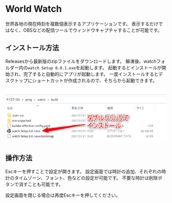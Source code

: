 # World Watch

世界各地の現在時刻を複数個表示するアプリケーションです。
表示するだけではなく、OBSなどの配信ツールでウィンドウキャプチャすることが可能です。

## インストール方法

Releasesから最新版のzipファイルをダウンロードします。
解凍後、watchフォルダー内の`watch Setup 0.0.1.exe`を起動します。
起動するとインストールが開始され、完了すると自動的にアプリが起動します。
一度インストールするとデスクトップにショートカットが作成されるので、そちらから起動できます。

![インストール](./install.png)

## 操作方法

Escキーを押すことで設定が開きます。
設定画面では時計の追加、それぞれの時計のタイムゾーン、フォント、色などの設定が可能です。
不要な時計は削除ボタンで消すことも可能です。

設定画面を閉じる場合は再度Escキーを押してください。